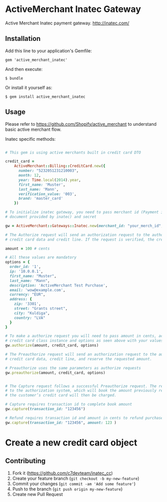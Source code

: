 # ActiveMerchant Inatec Gateway

Active Merchant Inatec payment gateway. http://inatec.com/ 

## Installation

Add this line to your application's Gemfile:

    gem 'active_merchant_inatec'

And then execute:

    $ bundle

Or install it yourself as:

    $ gem install active_merchant_inatec

## Usage

Please refer to https://github.com/Shopify/active_merchant to understand basic active merchant flow.

Inatec specific methods:

```ruby

# This gem is using active merchants built in credit card DTO

credit_card = 
    ActiveMerchant::Billing::CreditCard.new({
      number: "5232051231210003",
      month: 12,
      year: Time.local(2014).year,
      first_name: 'Muster',
      last_name: 'Mann',
      verification_value: '003',
      brand: 'master_card'
    })

# To initialize inatec gateway, you need to pass merchant id (Payment id in credentials 
# document provided by inatec) and secret

gw = ActiveMerchant::Gateways::Inatec.new(merchant_id: "your_merch_id", secret: "your_secret")

# The Authorize request will send an authorization request to the authorization system, which will verify the
# credit card data and credit line. If the request is verified, the credit card will be charged immediately.

amount = 100 # cents

# All these values are mandatory
options = {
  order_id: '1',
  ip: '10.0.0.1',
  first_name: "Muster",
  last_name: "Mann",
  description: 'ActiveMerchant Test Purchase',
  email: 'wow@example.com',
  currency: "EUR",
  address: {
    zip: '3301',
    street: "Grants street",
    city: "Kuldiga",
    country: "LVA"
  }
}

# To make a authorize request you will need to pass amount in cents, active merchants
# credit card class instance and options as seen above with your values. 
gw.authorize(amount, credit_card, options)

# The Preauthorize request will send an authorization request to the authorization system, which will verifythe
# credit card data, credit line, and reserve the requested amount. 

# Preauthorize uses the same parameters as authorize requests
gw.preauthorize(amount, credit_card, options)


# The Capture request follows a successful Preauthorize request. The request will send an authorization request
# to the authorization system, which will book the amount previously reserved by the Preauthorize request and
# the customer’s credit card will then be charged. 

# Capture requires transaction id to complete book amount
gw.capture(transaction_id: "123456")

# Refund requires transaction id and amount in cents to refund purchase
gw.capture(transaction_id: "123456", amount: 123 )

```

# Create a new credit card object

## Contributing

1. Fork it (https://github.com/c7devteam/inatec_cc)
2. Create your feature branch (`git checkout -b my-new-feature`)
3. Commit your changes (`git commit -am 'Add some feature'`)
4. Push to the branch (`git push origin my-new-feature`)
5. Create new Pull Request
